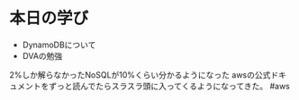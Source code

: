 # 本日の学び
- DynamoDBについて
- DVAの勉強

2%しか解らなかったNoSQLが10%くらい分かるようになった
awsの公式ドキュメントをずっと読んでたらスラスラ頭に入ってくるようになってきた。
#aws

